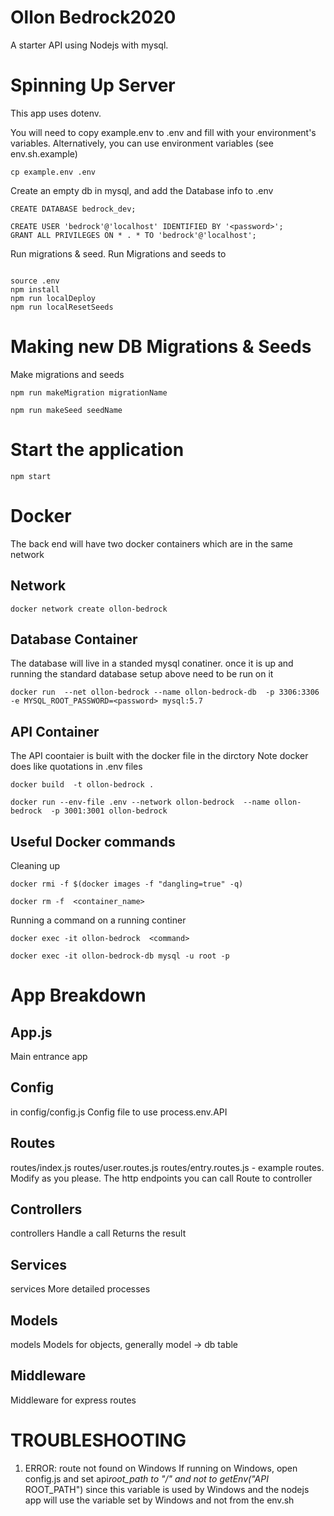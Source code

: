 # Ollon Bedrock2020
A starter API using Nodejs with mysql.


# Spinning Up Server

This app uses dotenv.

You will need to copy example.env to .env and fill with your environment's variables. Alternatively, you can use environment variables (see env.sh.example)
```
cp example.env .env

```


Create an empty db in mysql, and add the Database info to .env
```
CREATE DATABASE bedrock_dev;

CREATE USER 'bedrock'@'localhost' IDENTIFIED BY '<password>';
GRANT ALL PRIVILEGES ON * . * TO 'bedrock'@'localhost';

```

Run migrations & seed.  Run Migrations and seeds to 
```

source .env
npm install
npm run localDeploy
npm run localResetSeeds

```

# Making new DB Migrations & Seeds
Make migrations and seeds
```
npm run makeMigration migrationName
```

```
npm run makeSeed seedName
```



# Start the application

```
npm start

```



# Docker

The back end will have two docker containers which are in the same network

##  Network
```
docker network create ollon-bedrock
```
## Database Container
The database will live in a standed mysql conatiner.  once it is up and running the standard database  setup above need to be run on it

```
docker run  --net ollon-bedrock --name ollon-bedrock-db  -p 3306:3306 -e MYSQL_ROOT_PASSWORD=<password> mysql:5.7

```
## API Container
The API coontaier is built with the docker file in the dirctory
Note docker does like quotations in .env files

```
docker build  -t ollon-bedrock .

docker run --env-file .env --network ollon-bedrock  --name ollon-bedrock  -p 3001:3001 ollon-bedrock 

```
## Useful Docker commands

Cleaning up 

```
docker rmi -f $(docker images -f "dangling=true" -q)

docker rm -f  <container_name>

```

Running a command on a running continer

```
docker exec -it ollon-bedrock  <command>

docker exec -it ollon-bedrock-db mysql -u root -p

```


# App Breakdown

## App.js
Main entrance app

## Config
in config/config.js
Config file to use process.env.API

## Routes
routes/index.js
routes/user.routes.js
routes/entry.routes.js - example routes. Modify as you please.
The http endpoints you can call
Route to controller

## Controllers
controllers
Handle a call
Returns the result

## Services
services
More detailed processes

## Models
models
Models for objects, generally model -> db table

## Middleware
Middleware for express routes




# TROUBLESHOOTING

1. ERROR: route not found on Windows
   If running on Windows, open config.js and set api*root_path to "/" and not to getEnv("API*
   ROOT_PATH") since this variable is used by Windows and the nodejs app will use the variable set by Windows and not from the env.sh
